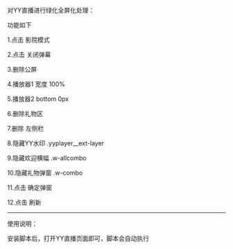 对YY直播进行绿化全屏化处理：

功能如下

1.点击 影院模式

2.点击 关闭弹幕

3.删除公屏

4.播放器1   宽度 100%

5.播放器2   bottom 0px

6.删除礼物区

7.删除 左侧栏

8.隐藏YY水印			.yyplayer__ext-layer   

9.隐藏欢迎横幅		.w-allcombo  

10.隐藏礼物弹窗		.w-combo

11.点击 确定弹窗

12.点击 刷新

---------

使用说明：

安装脚本后，打开YY直播页面即可，脚本会自动执行

